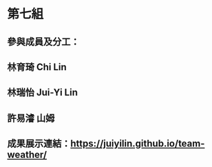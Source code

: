 # 第七組
## 參與成員及分工：
林育琦 Chi Lin
- 

林瑞怡 Jui-Yi Lin
- 

許易濬 山姆  
-   

## 成果展示連結：https://juiyilin.github.io/team-weather/